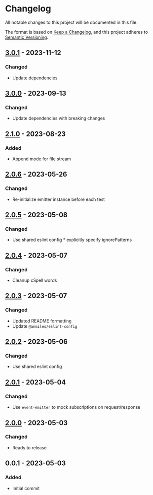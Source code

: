 # Changelog

All notable changes to this project will be documented in this file.

The format is based on [Keep a Changelog](https://keepachangelog.com/en/1.0.0/),
and this project adheres to [Semantic Versioning](https://semver.org/spec/v2.0.0.html).

## [3.0.1](../../tags/v3.0.1) - 2023-11-12
### Changed
- Update dependencies

## [3.0.0](../../tags/v3.0.0) - 2023-09-13
### Changed
- Update dependencies with breaking changes

## [2.1.0](../../tags/v2.1.0) - 2023-08-23
### Added
- Append mode for file stream

## [2.0.6](../../tags/v2.0.6) - 2023-05-26
### Changed
- Re-initialize emitter instance before each test

## [2.0.5](../../tags/v2.0.5) - 2023-05-08
### Changed
- Use shared eslint config * explicitly specify ignorePatterns

## [2.0.4](../../tags/v2.0.4) - 2023-05-07
### Changed
- Cleanup cSpell words

## [2.0.3](../../tags/v2.0.3) - 2023-05-07
### Changed
- Updated README formatting
- Update `@anmiles/eslint-config`

## [2.0.2](../../tags/v2.0.2) - 2023-05-06
### Changed
- Use shared eslint config

## [2.0.1](../../tags/v2.0.1) - 2023-05-04
### Changed
- Use `event-emitter` to mock subscriptions on request/response

## [2.0.0](../../tags/v2.0.0) - 2023-05-03
### Changed
- Ready to release

## 0.0.1 - 2023-05-03
### Added
- Initial commit
